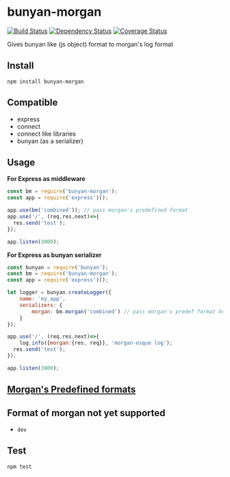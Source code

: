 # bunyan-morgan
[![Build Status](https://travis-ci.org/shri3k/bunyan-morgan.svg?branch=master)](https://travis-ci.org/shri3k/bunyan-morgan) [![Dependency Status](https://gemnasium.com/badges/github.com/shri3k/bunyan-morgan.svg)](https://gemnasium.com/github.com/shri3k/bunyan-morgan) [![Coverage Status](https://coveralls.io/repos/github/shri3k/bunyan-morgan/badge.svg?branch=master)](https://coveralls.io/github/shri3k/bunyan-morgan?branch=master)

Gives bunyan like (js object) format to morgan's log format

## Install  
```shell
npm install bunyan-morgan
```
## Compatible
- express
- connect 
- connect like libraries
- bunyan (as a serializer)

## Usage

**For Express as middleware**
```js
const bm = require('bunyan-morgan');
const app = require('express')();

app.use(bm('combined')); // pass morgan's predefined format
app.use('/', (req,res,next)=>{
  res.send('test');
});

app.listen(3000);
```

**For Express as bunyan serializer**
```js
const bunyan = require('bunyan');
const bm = require('bunyan-morgan');
const app = require('express')();

let logger = bunyan.createLogger({
	name: 'my_app',
	serializers: {
		morgan: bm.morgan('combined') // pass morgan's predef format here
	}
});

app.use('/', (req,res,next)=>{
	log.info({morgan:{res, req}}, 'morgan-esque log');
  res.send('test');
});

app.listen(3000);
```
## [Morgan's Predefined formats](https://github.com/expressjs/morgan#predefined-formats)
## Format of morgan not yet supported
- `dev`

## Test  
```shell
npm test
```


